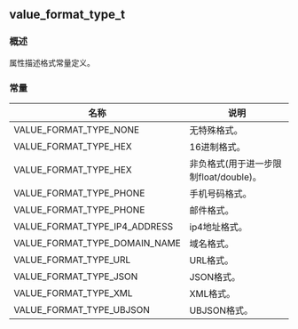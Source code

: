 ## value\_format\_type\_t
### 概述
 属性描述格式常量定义。

### 常量
<p id="value_format_type_t_consts">

| 名称 | 说明 | 
| -------- | ------- | 
| VALUE\_FORMAT\_TYPE\_NONE | 无特殊格式。 |
| VALUE\_FORMAT\_TYPE\_HEX | 16进制格式。 |
| VALUE\_FORMAT\_TYPE\_HEX | 非负格式(用于进一步限制float/double)。 |
| VALUE\_FORMAT\_TYPE\_PHONE | 手机号码格式。 |
| VALUE\_FORMAT\_TYPE\_PHONE | 邮件格式。 |
| VALUE\_FORMAT\_TYPE\_IP4\_ADDRESS | ip4地址格式。 |
| VALUE\_FORMAT\_TYPE\_DOMAIN\_NAME | 域名格式。 |
| VALUE\_FORMAT\_TYPE\_URL | URL格式。 |
| VALUE\_FORMAT\_TYPE\_JSON | JSON格式。 |
| VALUE\_FORMAT\_TYPE\_XML | XML格式。 |
| VALUE\_FORMAT\_TYPE\_UBJSON | UBJSON格式。 |
